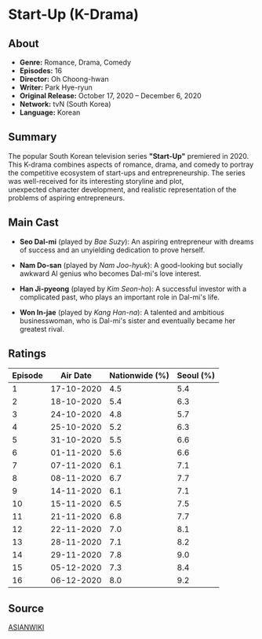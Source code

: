 # Start-Up (K-Drama)

## About

- **Genre:** Romance, Drama, Comedy
- **Episodes:** 16
- **Director:** Oh Choong-hwan
- **Writer:** Park Hye-ryun
- **Original Release:** October 17, 2020 – December 6, 2020
- **Network:** tvN (South Korea)
- **Language:** Korean

## Summary

The popular South Korean television series **"Start-Up"** premiered in 2020. This K-drama combines aspects of romance, drama, and comedy to portray the competitive ecosystem of start-ups and entrepreneurship. The series was well-received for its interesting storyline and plot, unexpected character development, and realistic representation of the problems of aspiring entrepreneurs.

## Main Cast

- **Seo Dal-mi** (played by *Bae Suzy*): An aspiring entrepreneur with dreams of success and an unyielding dedication to prove herself.

- **Nam Do-san** (played by *Nam Joo-hyuk*): A good-looking but socially awkward AI genius who becomes Dal-mi's love interest.

- **Han Ji-pyeong** (played by *Kim Seon-ho*): A successful investor with a complicated past, who plays an important role in Dal-mi's life.

- **Won In-jae** (played by *Kang Han-na*): A talented and ambitious businesswoman, who is Dal-mi's sister and eventually became her greatest rival.

## Ratings

| Episode | Air Date      | Nationwide (%) | Seoul (%) |
| ------- | ------------- | --------------- | --------- |
| 1       | 17-10-2020 | 4.5           | 5.4       |
| 2       | 18-10-2020 | 5.4           | 6.3       |
| 3       | 24-10-2020 | 4.8           | 5.7       |
| 4       | 25-10-2020 | 5.2           | 6.3       |
| 5       | 31-10-2020 | 5.5           | 6.6       |
| 6       | 01-11-2020 | 5.6           | 6.6       |
| 7       | 07-11-2020 | 6.1           | 7.1       |
| 8       | 08-11-2020 | 6.7           | 7.7       |
| 9       | 14-11-2020 | 6.1           | 7.1       |
| 10      | 15-11-2020 | 6.5           | 7.5       |
| 11      | 21-11-2020 | 6.8           | 7.7       |
| 12      | 22-11-2020 | 7.0           | 8.1       |
| 13      | 28-11-2020 | 7.1           | 8.2       |
| 14      | 29-11-2020 | 7.8           | 9.0       |
| 15      | 05-12-2020 | 7.3           | 8.4       |
| 16      | 06-12-2020 | 8.0           | 9.2       |

## Source

[ASIANWIKI](https://asianwiki.com/Start-Up_(Korean_Drama))
